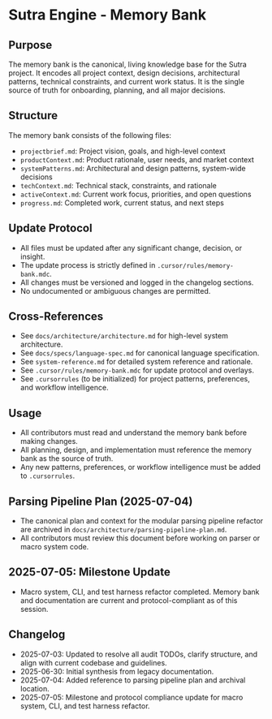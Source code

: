 # Sutra Engine - Memory Bank

## Purpose

The memory bank is the canonical, living knowledge base for the Sutra project. It encodes all project context, design decisions, architectural patterns, technical constraints, and current work status. It is the single source of truth for onboarding, planning, and all major decisions.

## Structure

The memory bank consists of the following files:

- `projectbrief.md`: Project vision, goals, and high-level context
- `productContext.md`: Product rationale, user needs, and market context
- `systemPatterns.md`: Architectural and design patterns, system-wide decisions
- `techContext.md`: Technical stack, constraints, and rationale
- `activeContext.md`: Current work focus, priorities, and open questions
- `progress.md`: Completed work, current status, and next steps

## Update Protocol

- All files must be updated after any significant change, decision, or insight.
- The update process is strictly defined in `.cursor/rules/memory-bank.mdc`.
- All changes must be versioned and logged in the changelog sections.
- No undocumented or ambiguous changes are permitted.

## Cross-References

- See `docs/architecture/architecture.md` for high-level system architecture.
- See `docs/specs/language-spec.md` for canonical language specification.
- See `system-reference.md` for detailed system reference and rationale.
- See `.cursor/rules/memory-bank.mdc` for update protocol and overlays.
- See `.cursorrules` (to be initialized) for project patterns, preferences, and workflow intelligence.

## Usage

- All contributors must read and understand the memory bank before making changes.
- All planning, design, and implementation must reference the memory bank as the source of truth.
- Any new patterns, preferences, or workflow intelligence must be added to `.cursorrules`.

## Parsing Pipeline Plan (2025-07-04)

- The canonical plan and context for the modular parsing pipeline refactor are archived in `docs/architecture/parsing-pipeline-plan.md`.
- All contributors must review this document before working on parser or macro system code.

## 2025-07-05: Milestone Update
- Macro system, CLI, and test harness refactor completed. Memory bank and documentation are current and protocol-compliant as of this session.

## Changelog

- 2025-07-03: Updated to resolve all audit TODOs, clarify structure, and align with current codebase and guidelines.
- 2025-06-30: Initial synthesis from legacy documentation.
- 2025-07-04: Added reference to parsing pipeline plan and archival location.
- 2025-07-05: Milestone and protocol compliance update for macro system, CLI, and test harness refactor.
